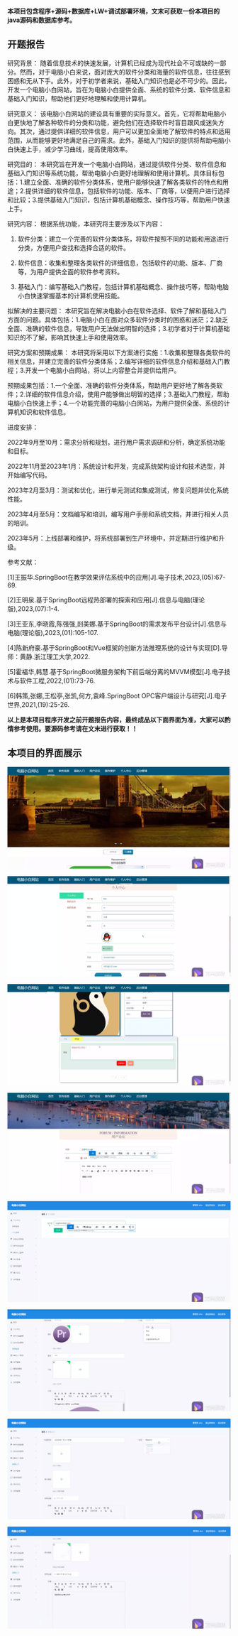 ****本项目包含程序+源码+数据库+LW+调试部署环境，文末可获取一份本项目的java源码和数据库参考。****

## ******开题报告******

研究背景：
随着信息技术的快速发展，计算机已经成为现代社会不可或缺的一部分。然而，对于电脑小白来说，面对庞大的软件分类和海量的软件信息，往往感到困惑和无从下手。此外，对于初学者来说，基础入门知识也是必不可少的。因此，开发一个电脑小白网站，旨在为电脑小白提供全面、系统的软件分类、软件信息和基础入门知识，帮助他们更好地理解和使用计算机。

研究意义：
该电脑小白网站的建设具有重要的实际意义。首先，它将帮助电脑小白更快地了解各种软件的分类和功能，避免他们在选择软件时盲目跟风或迷失方向。其次，通过提供详细的软件信息，用户可以更加全面地了解软件的特点和适用范围，从而能够更好地满足自己的需求。此外，基础入门知识的提供将帮助电脑小白快速上手，减少学习曲线，提高使用效率。

研究目的：
本研究旨在开发一个电脑小白网站，通过提供软件分类、软件信息和基础入门知识等系统功能，帮助电脑小白更好地理解和使用计算机。具体目标包括：1.建立全面、准确的软件分类体系，使用户能够快速了解各类软件的特点和用途；2.提供详细的软件信息，包括软件的功能、版本、厂商等，以便用户进行选择和比较；3.提供基础入门知识，包括计算机基础概念、操作技巧等，帮助用户快速上手。

研究内容： 根据系统功能，本研究将主要涉及以下内容：

  1. 软件分类：建立一个完善的软件分类体系，将软件按照不同的功能和用途进行分类，方便用户查找和选择合适的软件。

  2. 软件信息：收集和整理各类软件的详细信息，包括软件的功能、版本、厂商等，为用户提供全面的软件参考资料。

  3. 基础入门：编写基础入门教程，包括计算机基础概念、操作技巧等，帮助电脑小白快速掌握基本的计算机使用技能。

拟解决的主要问题：
本研究旨在解决电脑小白在软件选择、软件了解和基础入门方面的问题。具体包括：1.电脑小白在面对众多软件分类时的困惑和迷茫；2.缺乏全面、准确的软件信息，导致用户无法做出明智的选择；3.初学者对于计算机基础知识的不了解，影响其快速上手和使用效率。

研究方案和预期成果：
本研究将采用以下方案进行实施：1.收集和整理各类软件的相关信息，并建立完善的软件分类体系；2.编写详细的软件信息介绍和基础入门教程；3.开发一个电脑小白网站，将以上内容整合并提供给用户。

预期成果包括：1.一个全面、准确的软件分类体系，帮助用户更好地了解各类软件；2.详细的软件信息介绍，使用户能够做出明智的选择；3.基础入门教程，帮助电脑小白快速上手；4.一个功能完善的电脑小白网站，为用户提供全面、系统的计算机知识和软件信息。

进度安排：

2022年9月至10月：需求分析和规划，进行用户需求调研和分析，确定系统功能和目标。

2022年11月至2023年1月：系统设计和开发，完成系统架构设计和技术选型，并开始编写代码。

2023年2月至3月：测试和优化，进行单元测试和集成测试，修复问题并优化系统性能。

2023年4月至5月：文档编写和培训，编写用户手册和系统文档，并进行相关人员的培训。

2023年5月：上线部署和维护，将系统部署到生产环境中，并定期进行维护和升级。

参考文献：

[1]王振华.SpringBoot在教学效果评估系统中的应用[J].电子技术,2023,(05):67-69.

[2]王明泉.基于SpringBoot远程热部署的探索和应用[J].信息与电脑(理论版),2023,(07):1-4.

[3]王亚东,李晓霞,陈强强,剡美娜.基于SpringBoot的需求发布平台设计[J].信息与电脑(理论版),2023,(01):105-107.

[4]陈新府豪.基于SpringBoot和Vue框架的创新方法推理系统的设计与实现[D].导师：黄静.浙江理工大学,2022.

[5]霍福华,韩慧.基于SpringBoot微服务架构下前后端分离的MVVM模型[J].电子技术与软件工程,2022,(01):73-76.

[6]韩策,张娜,王松亭,张凯,何方,袁峰.SpringBoot OPC客户端设计与研究[J].电子世界,2021,(19):25-26.

****以上是本项目程序开发之前开题报告内容，最终成品以下面界面为准，大家可以酌情参考使用。要源码参考请在文末进行获取！！****

## ******本项目的界面展示******

![](./res/920fa7678b614fdebe95c2224b41d5d4.png)

![](./res/f71835824f6e40448e061153af74cb58.png)

![](./res/02516433f1654ce2bd349a69aecf2171.png)

![](./res/cfef6b308efb4f0f9bc0ce2f2660a063.png)

![](./res/5656998bff3848ea880c855912d1fab1.png)

![](./res/156074a71c7141e6b28dce8317f7cc7b.png)

![](./res/adaeda0cdbf8446a8d6f0b43a62b57d5.png)

![](./res/4fac5abbb87d403ea3efcc0d62f1238f.png)

